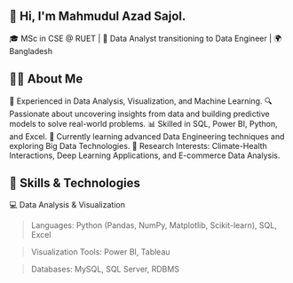 ## 👋 Hi, I'm Mahmudul Azad Sajol.

🎓 MSc in CSE @ RUET | 💼 Data Analyst transitioning to Data Engineer | 🌍 Bangladesh

## 👨‍💻 About Me

🚀 Experienced in Data Analysis, Visualization, and Machine Learning.
🔍 Passionate about uncovering insights from data and building predictive models to solve real-world problems.
📊 Skilled in SQL, Power BI, Python, and Excel.
🌱 Currently learning advanced Data Engineering techniques and exploring Big Data Technologies.
🎯 Research Interests: Climate-Health Interactions, Deep Learning Applications, and E-commerce Data Analysis.

## 🔧 Skills & Technologies
💻 Data Analysis & Visualization

> Languages: Python (Pandas, NumPy, Matplotlib, Scikit-learn), SQL, Excel

> Visualization Tools: Power BI, Tableau

> Databases: MySQL, SQL Server, RDBMS

